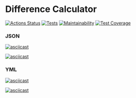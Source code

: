 # Difference Calculator

[![Actions Status](https://github.com/Anitnelav01/frontend-project-46/workflows/hexlet-check/badge.svg)](https://github.com/Anitnelav01/frontend-project-46/actions)
[![Tests](https://github.com/Anitnelav01/frontend-project-46/actions/workflows/main.yml/badge.svg)](https://github.com/Anitnelav01/frontend-project-46/actions/workflows/main.yml)
[![Maintainability](https://api.codeclimate.com/v1/badges/0ffa1e47a86ab5a2f1c8/maintainability)](https://codeclimate.com/github/Anitnelav01/frontend-project-46/maintainability)
[![Test Coverage](https://api.codeclimate.com/v1/badges/0ffa1e47a86ab5a2f1c8/test_coverage)](https://codeclimate.com/github/Anitnelav01/frontend-project-46/test_coverage)

### JSON

[![asciicast](https://asciinema.org/a/ClXzZntE9lsOlEuLV2gNW7PrG.svg)](https://asciinema.org/a/ClXzZntE9lsOlEuLV2gNW7PrG)

[![asciicast](https://asciinema.org/a/gxElkQu8vMf9q926IotCLVGNe.svg)](https://asciinema.org/a/gxElkQu8vMf9q926IotCLVGNe) 


### YML

[![asciicast](https://asciinema.org/a/LjdCcKWrB7i3I2ZgqQ62OvPuN.svg)](https://asciinema.org/a/LjdCcKWrB7i3I2ZgqQ62OvPuN)

 [![asciicast](https://asciinema.org/a/wviiKwohDclnLHqpnNoxNRfNi.svg)](https://asciinema.org/a/wviiKwohDclnLHqpnNoxNRfNi)